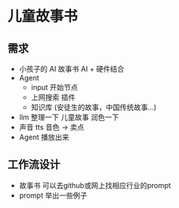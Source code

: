 # 儿童故事书

## 需求
- 小孩子的 AI 故事书
  AI + 硬件结合
- Agent 
  - input 开始节点
  - 上网搜索  插件 
  - 知识库 (安徒生的故事，中国传统故事...)
- llm 整理一下 儿童故事
  润色一下
- 声音 tts 音色 -> 卖点
- Agent 播放出来

## 工作流设计
- 故事书
  可以去github或网上找相应行业的prompt
- prompt
  举出一些例子
